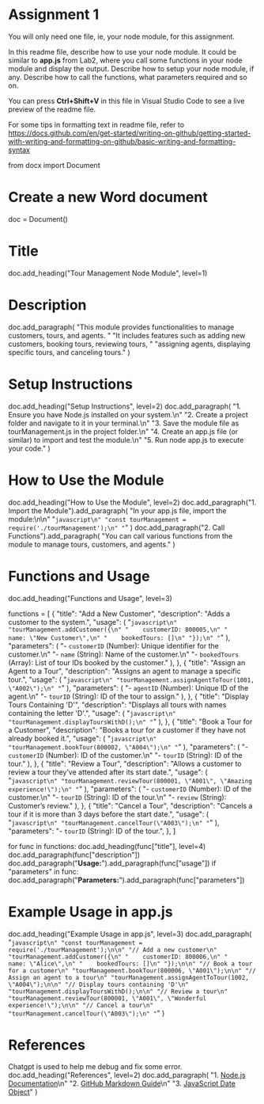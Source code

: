 # Assignment 1

You will only need one file, ie, your node module, for this assignment.

In this readme file, describe how to use your node module. It could be similar to **app.js** from Lab2, where you call some functions in your node module and display the output. Describe how to setup your node module, if any. Describe how to call the functions, what parameters required and so on.

You can press **Ctrl+Shift+V** in this file in Visual Studio Code to see a live preview of the readme file.

For some tips in formatting text in readme file, refer to https://docs.github.com/en/get-started/writing-on-github/getting-started-with-writing-and-formatting-on-github/basic-writing-and-formatting-syntax

from docx import Document

# Create a new Word document
doc = Document()

# Title
doc.add_heading("Tour Management Node Module", level=1)

# Description
doc.add_paragraph(
    "This module provides functionalities to manage customers, tours, and agents. "
    "It includes features such as adding new customers, booking tours, reviewing tours, "
    "assigning agents, displaying specific tours, and canceling tours."
)

# Setup Instructions
doc.add_heading("Setup Instructions", level=2)
doc.add_paragraph(
    "1. Ensure you have Node.js installed on your system.\n"
    "2. Create a project folder and navigate to it in your terminal.\n"
    "3. Save the module file as tourManagement.js in the project folder.\n"
    "4. Create an app.js file (or similar) to import and test the module.\n"
    "5. Run node app.js to execute your code."
)

# How to Use the Module
doc.add_heading("How to Use the Module", level=2)
doc.add_paragraph("1. Import the Module").add_paragraph(
    "In your app.js file, import the module:\n\n"
    "```javascript\n"
    "const tourManagement = require('./tourManagement');\n"
    "```"
)
doc.add_paragraph("2. Call Functions").add_paragraph(
    "You can call various functions from the module to manage tours, customers, and agents."
)

# Functions and Usage
doc.add_heading("Functions and Usage", level=3)

functions = [
    {
        "title": "Add a New Customer",
        "description": "Adds a customer to the system.",
        "usage": (
            "```javascript\n"
            "tourManagement.addCustomer({\n"
            "    customerID: 800005,\n"
            "    name: \"New Customer\",\n"
            "    bookedTours: []\n"
            "});\n"
            "```"
        ),
        "parameters": (
            "- `customerID` (Number): Unique identifier for the customer.\n"
            "- `name` (String): Name of the customer.\n"
            "- `bookedTours` (Array): List of tour IDs booked by the customer."
        ),
    },
    {
        "title": "Assign an Agent to a Tour",
        "description": "Assigns an agent to manage a specific tour.",
        "usage": (
            "```javascript\n"
            "tourManagement.assignAgentToTour(1001, \"A002\");\n"
            "```"
        ),
        "parameters": (
            "- `agentID` (Number): Unique ID of the agent.\n"
            "- `tourID` (String): ID of the tour to assign."
        ),
    },
    {
        "title": "Display Tours Containing 'D'",
        "description": "Displays all tours with names containing the letter 'D'.",
        "usage": (
            "```javascript\n"
            "tourManagement.displayToursWithD();\n"
            "```"
        ),
    },
    {
        "title": "Book a Tour for a Customer",
        "description": "Books a tour for a customer if they have not already booked it.",
        "usage": (
            "```javascript\n"
            "tourManagement.bookTour(800002, \"A004\");\n"
            "```"
        ),
        "parameters": (
            "- `customerID` (Number): ID of the customer.\n"
            "- `tourID` (String): ID of the tour."
        ),
    },
    {
        "title": "Review a Tour",
        "description": "Allows a customer to review a tour they’ve attended after its start date.",
        "usage": (
            "```javascript\n"
            "tourManagement.reviewTour(800001, \"A001\", \"Amazing experience!\");\n"
            "```"
        ),
        "parameters": (
            "- `customerID` (Number): ID of the customer.\n"
            "- `tourID` (String): ID of the tour.\n"
            "- `review` (String): Customer’s review."
        ),
    },
    {
        "title": "Cancel a Tour",
        "description": "Cancels a tour if it is more than 3 days before the start date.",
        "usage": (
            "```javascript\n"
            "tourManagement.cancelTour(\"A003\");\n"
            "```"
        ),
        "parameters": "- `tourID` (String): ID of the tour.",
    },
]

for func in functions:
    doc.add_heading(func["title"], level=4)
    doc.add_paragraph(func["description"])
    doc.add_paragraph("**Usage:**").add_paragraph(func["usage"])
    if "parameters" in func:
        doc.add_paragraph("**Parameters:**").add_paragraph(func["parameters"])

# Example Usage in app.js
doc.add_heading("Example Usage in app.js", level=3)
doc.add_paragraph(
    "```javascript\n"
    "const tourManagement = require('./tourManagement');\n\n"
    "// Add a new customer\n"
    "tourManagement.addCustomer({\n"
    "    customerID: 800006,\n"
    "    name: \"Alice\",\n"
    "    bookedTours: []\n"
    "});\n\n"
    "// Book a tour for a customer\n"
    "tourManagement.bookTour(800006, \"A001\");\n\n"
    "// Assign an agent to a tour\n"
    "tourManagement.assignAgentToTour(1002, \"A004\");\n\n"
    "// Display tours containing 'D'\n"
    "tourManagement.displayToursWithD();\n\n"
    "// Review a tour\n"
    "tourManagement.reviewTour(800001, \"A001\", \"Wonderful experience!\");\n\n"
    "// Cancel a tour\n"
    "tourManagement.cancelTour(\"A003\");\n"
    "```"
)



# References
Chatgpt is used to help me debug and fix some error. 
doc.add_heading("References", level=2)
doc.add_paragraph(
    "1. [Node.js Documentation](https://nodejs.org/en/docs)\n"
    "2. [GitHub Markdown Guide](https://docs.github.com/en/get-started/writing-on-github/getting-started-with-writing-and-formatting-on-github/basic-writing-and-formatting-syntax)\n"
    "3. [JavaScript Date Object](https://developer.mozilla.org/en-US/docs/Web/JavaScript/Reference/Global_Objects/Date)"
)
